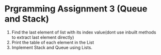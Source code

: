 # Prgramming Assignment 3 (Queue and Stack)
1. Find the last element of list with its index value(dont use inbuilt methods to extract last element directly)
2. Print the table of each element in the List
3. Implement Stack and Queue using Lists.